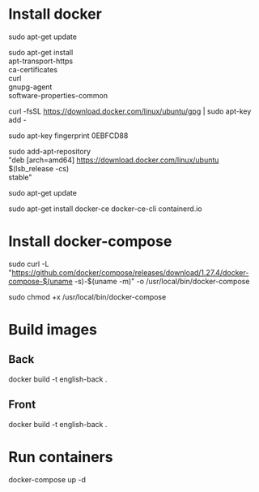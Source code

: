 # Install docker

sudo apt-get update

sudo apt-get install \
 apt-transport-https \
 ca-certificates \
 curl \
 gnupg-agent \
 software-properties-common

curl -fsSL https://download.docker.com/linux/ubuntu/gpg | sudo apt-key add -

sudo apt-key fingerprint 0EBFCD88

sudo add-apt-repository \
 "deb [arch=amd64] https://download.docker.com/linux/ubuntu \
 $(lsb_release -cs) \
 stable"

sudo apt-get update

sudo apt-get install docker-ce docker-ce-cli containerd.io

# Install docker-compose

sudo curl -L "https://github.com/docker/compose/releases/download/1.27.4/docker-compose-$(uname -s)-$(uname -m)" -o /usr/local/bin/docker-compose

sudo chmod +x /usr/local/bin/docker-compose

# Build images

## Back

docker build -t english-back .

## Front

docker build -t english-back .

# Run containers

docker-compose up -d
